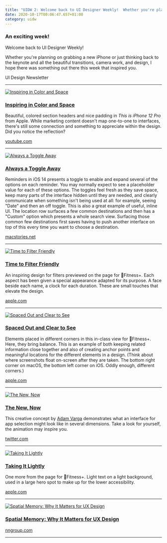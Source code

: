 ```yaml
---
title: "UIDW 2: Welcome back to UI Designer Weekly!  Whether you're planning on grabbing a new iPhone or just thinking back to the keynote and all the beautiful trans"
date: 2020-10-17T00:06:47.657+01:00
category: uidw
---
```


### An exciting week!

Welcome back to UI Designer Weekly!

Whether you're planning on grabbing a new iPhone or just thinking back to the keynote and all the beautiful transitions, camera work, and design, I hope there was something out there this week that inspired you.

 UI Design Newsletter 

---

[![](https://assets.sahandnayebaziz.org/inspiring-in-color-and-space.jpeg "Inspiring in Color and Space")](https://cur.at/huwyvqk?m=web) 

### [Inspiring in Color and Space](https://cur.at/huwyvqk?m=web)

Beautiful, colored section headers and nice padding in _This is iPhone 12 Pro_ from Apple. While marketing content doesn't map one-to-one to interfaces, there's still some connection and something to appreciate within the design. Did you notice the reflection?

[youtube.com](https://cur.at/huwyvqk?m=web) 

---

[![](https://assets.sahandnayebaziz.org/always-a-toggle-away.jpeg "Always a Toggle Away")](https://cur.at/XBNabwF?m=web) 

### [Always a Toggle Away](https://cur.at/XBNabwF?m=web)

Reminders in iOS 14 presents a toggle to enable and expand several of the options on each reminder. You may normally expect to see a placeholder value for each of these options. The toggles feel fresh as they save space, keep many parts of the interface hidden until they are needed, and clearly communicate when something isn't being used at all: for example, seeing "Date" and then an off toggle. This is also a great example of useful, inline UI. The location row surfaces a few common destinations and then has a "Custom" option which presents a whole search view. Surfacing those common few destinations first saves having to push another interface on top of this every time you want to choose a destination.

[macstories.net](https://cur.at/XBNabwF?m=web) 

---

[![](https://assets.sahandnayebaziz.org/time-to-filter-friendly.jpeg "Time to Filter Friendly")](https://cur.at/7e9kJKX?m=web) 

### [Time to Filter Friendly](https://cur.at/7e9kJKX?m=web)

An inspiring design for filters previewed on the page for Fitness+. Each aspect has been given a special appearance adapted for its purpose. A face beside each name, a clock for each duration. These are small touches that elevate the design.

[apple.com](https://cur.at/7e9kJKX?m=web) 

---

[![](https://assets.sahandnayebaziz.org/spaced-out-and-clear-to-see.jpeg "Spaced Out and Clear to See")](https://cur.at/jSLNrSB?m=web) 

### [Spaced Out and Clear to See](https://cur.at/jSLNrSB?m=web)

Elements placed in different corners in this in-class view for Fitness+. Here, they bring balance. This is an example of both keeping related information close together and also of creating anchor points and meaningful locations for the different elements in a design. (Think about where screenshots float on-screen after they are taken. The bottom right corner on macOS, the bottom left corner on iOS. Oddly enough, different corners.)

[apple.com](https://cur.at/jSLNrSB?m=web) 

---

[![](https://assets.sahandnayebaziz.org/the-new-now.jpeg "The New, Now")](https://cur.at/bush7bX?m=web) 

### [The New, Now](https://cur.at/bush7bX?m=web)

This creative concept by [Adam Varga](https://cur.at/ukjfqi3?m=web) demonstrates what an interface for app selection might look like in several dimensions. Take a look for yourself, the animation may inspire you.

[twitter.com](https://cur.at/bush7bX?m=web) 

---

[![](https://assets.sahandnayebaziz.org/taking-it-lightly.jpeg "Taking It Lightly")](https://cur.at/VVbsP1Q?m=web) 

### [Taking It Lightly](https://cur.at/VVbsP1Q?m=web)

One more from the page for Fitness+. Light text on a light background, used in a large hero spot to make up for the lower accessibility.

[apple.com](https://cur.at/VVbsP1Q?m=web) 

---

[![](https://assets.sahandnayebaziz.org/spatial-memory:-why-it-matters-for-ux-design.jpeg "Spatial Memory: Why It Matters for UX Design")](https://cur.at/a1uOVXA?m=web) 

### [Spatial Memory: Why It Matters for UX Design](https://cur.at/a1uOVXA?m=web)

[nngroup.com](https://cur.at/a1uOVXA?m=web) 

---